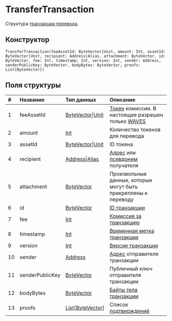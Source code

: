 # TransferTransaction

Структура [транзакции перевода](/blockchain/transaction-type/transfer-transaction.md).

## Конструктор

``` ride
TransferTransaction(feeAssetId: ByteVector|Unit, amount: Int, assetId: ByteVector|Unit, recipient: Address|Alias, attachment: ByteVector, id: ByteVector, fee: Int, timestamp: Int, version: Int, sender: Address, senderPublicKey: ByteVector, bodyBytes: ByteVector, proofs: List[ByteVector])
```

## Поля структуры

| # | Название | Тип данных | Описание |
| :--- | :--- | :--- | :--- |
| 1 | feeAssetId | [ByteVector](/ride/data-types/byte-vector.md)&#124;[Unit](/ride/data-types/unit.md) | [Токен](/blockchain/token.md) комиссии. В настоящее разрешен только [WAVES](/blockchain/token/waves.md) |
| 2 | amount | [Int](/ride/data-types/int.md) | Количество токенов для перевода |
| 3 | assetId | [ByteVector](/ride/data-types/byte-vector.md)&#124;[Unit](/ride/data-types/unit.md) | ID токена |
| 4 | recipient | [Address](/ride/structures/common-structures/address.md)&#124;[Alias](/ride/structures/common-structures/alias.md) | [Адрес](/blockchain/account/address.md) или [псевдоним](/blockchain/alias.md) получателя |
| 5 | attachment | [ByteVector](/ride/data-types/byte-vector.md) | Произвольные данные, которые могут быть прикреплены к переводу |
| 6 | id | [ByteVector](/ride/data-types/byte-vector.md) | [ID транзакции](/blockchain/transaction/transaction-id.md) |
| 7 | fee | [Int](/ride/data-types/int.md) | [Комиссия за транзакцию](/blockchain/transaction/transaction-fee.md) |
| 8 | timestamp | [Int](/ride/data-types/int.md) | [Временная метка транзакции](/blockchain/transaction/transaction-timestamp.md) |
| 9 | version | [Int](/ride/data-types/int.md) | [Версия транзакции](/blockchain/transaction/transaction-version.md) |
| 10 | sender | [Address](/ride/structures/common-structures/address.md) | [Адрес](/blockchain/account/address.md) отправителя транзакции |
| 11 | senderPublicKey | [ByteVector](/ride/data-types/byte-vector.md) | Публичный ключ отправителя транзакции |
| 12 | bodyBytes | [ByteVector](/ride/data-types/byte-vector.md) | [Байты тела транзакции](/blockchain/transaction/transaction-body-bytes.md) |
| 13 | proofs | [List](/ride/data-types/list.md)[[ByteVector](/ride/data-types/byte-vector.md)] | Список [подтверждений](/blockchain/transaction/transaction-proof.md) |
